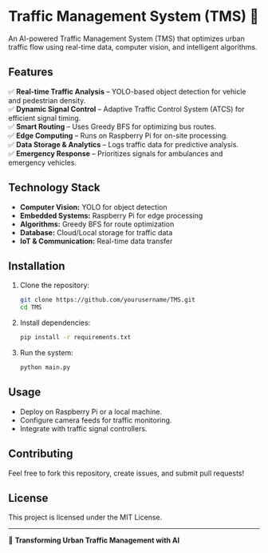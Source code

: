 # Traffic Management System (TMS) 🚦

An AI-powered Traffic Management System (TMS) that optimizes urban traffic flow using real-time data, computer vision, and intelligent algorithms.

## Features
✅ **Real-time Traffic Analysis** – YOLO-based object detection for vehicle and pedestrian density.  
✅ **Dynamic Signal Control** – Adaptive Traffic Control System (ATCS) for efficient signal timing.  
✅ **Smart Routing** – Uses Greedy BFS for optimizing bus routes.  
✅ **Edge Computing** – Runs on Raspberry Pi for on-site processing.  
✅ **Data Storage & Analytics** – Logs traffic data for predictive analysis.  
✅ **Emergency Response** – Prioritizes signals for ambulances and emergency vehicles.  

## Technology Stack
- **Computer Vision:** YOLO for object detection
- **Embedded Systems:** Raspberry Pi for edge processing
- **Algorithms:** Greedy BFS for route optimization
- **Database:** Cloud/Local storage for traffic data
- **IoT & Communication:** Real-time data transfer

## Installation
1. Clone the repository:  
   ```sh
   git clone https://github.com/yourusername/TMS.git
   cd TMS
   ```
2. Install dependencies:  
   ```sh
   pip install -r requirements.txt
   ```
3. Run the system:  
   ```sh
   python main.py
   ```

## Usage
- Deploy on Raspberry Pi or a local machine.
- Configure camera feeds for traffic monitoring.
- Integrate with traffic signal controllers.

## Contributing
Feel free to fork this repository, create issues, and submit pull requests!

## License
This project is licensed under the MIT License.

---
🚀 **Transforming Urban Traffic Management with AI**

